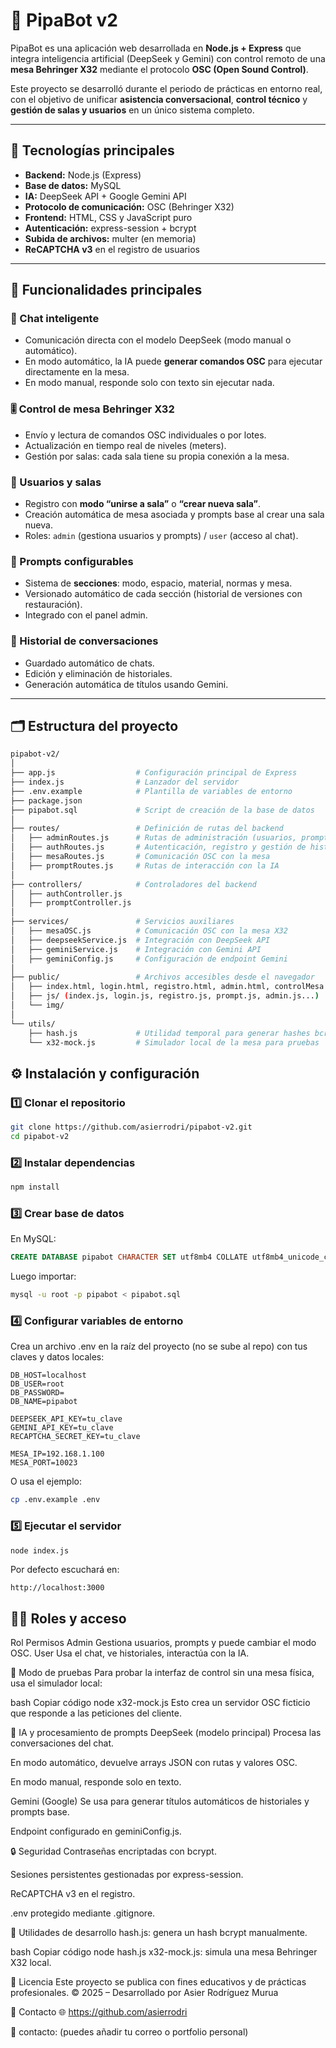 # 🤖 PipaBot v2

PipaBot es una aplicación web desarrollada en **Node.js + Express** que integra inteligencia artificial (DeepSeek y Gemini) con control remoto de una **mesa Behringer X32** mediante el protocolo **OSC (Open Sound Control)**.

Este proyecto se desarrolló durante el periodo de prácticas en entorno real, con el objetivo de unificar **asistencia conversacional**, **control técnico** y **gestión de salas y usuarios** en un único sistema completo.

---

## 🚀 Tecnologías principales

- **Backend:** Node.js (Express)
- **Base de datos:** MySQL
- **IA:** DeepSeek API + Google Gemini API
- **Protocolo de comunicación:** OSC (Behringer X32)
- **Frontend:** HTML, CSS y JavaScript puro
- **Autenticación:** express-session + bcrypt
- **Subida de archivos:** multer (en memoria)
- **ReCAPTCHA v3** en el registro de usuarios

---

## 🧩 Funcionalidades principales

### 💬 Chat inteligente
- Comunicación directa con el modelo DeepSeek (modo manual o automático).
- En modo automático, la IA puede **generar comandos OSC** para ejecutar directamente en la mesa.
- En modo manual, responde solo con texto sin ejecutar nada.

### 🎚 Control de mesa Behringer X32
- Envío y lectura de comandos OSC individuales o por lotes.
- Actualización en tiempo real de niveles (meters).
- Gestión por salas: cada sala tiene su propia conexión a la mesa.

### 👥 Usuarios y salas
- Registro con **modo “unirse a sala”** o **“crear nueva sala”**.
- Creación automática de mesa asociada y prompts base al crear una sala nueva.
- Roles: `admin` (gestiona usuarios y prompts) / `user` (acceso al chat).

### 🧠 Prompts configurables
- Sistema de **secciones**: modo, espacio, material, normas y mesa.
- Versionado automático de cada sección (historial de versiones con restauración).
- Integrado con el panel admin.

### 💾 Historial de conversaciones
- Guardado automático de chats.
- Edición y eliminación de historiales.
- Generación automática de títulos usando Gemini.

---

## 🗂 Estructura del proyecto

```bash
pipabot-v2/
│
├── app.js                  # Configuración principal de Express
├── index.js                # Lanzador del servidor
├── .env.example            # Plantilla de variables de entorno
├── package.json
├── pipabot.sql             # Script de creación de la base de datos
│
├── routes/                 # Definición de rutas del backend
│   ├── adminRoutes.js      # Rutas de administración (usuarios, prompts, inventario)
│   ├── authRoutes.js       # Autenticación, registro y gestión de historiales
│   ├── mesaRoutes.js       # Comunicación OSC con la mesa
│   ├── promptRoutes.js     # Rutas de interacción con la IA
│
├── controllers/            # Controladores del backend
│   ├── authController.js
│   ├── promptController.js
│
├── services/               # Servicios auxiliares
│   ├── mesaOSC.js          # Comunicación OSC con la mesa X32
│   ├── deepseekService.js  # Integración con DeepSeek API
│   ├── geminiService.js    # Integración con Gemini API
│   ├── geminiConfig.js     # Configuración de endpoint Gemini
│
├── public/                 # Archivos accesibles desde el navegador
│   ├── index.html, login.html, registro.html, admin.html, controlMesa.html
│   ├── js/ (index.js, login.js, registro.js, prompt.js, admin.js...)
│   └── img/
│
└── utils/
    ├── hash.js             # Utilidad temporal para generar hashes bcrypt
    └── x32-mock.js         # Simulador local de la mesa para pruebas
```
## ⚙️ Instalación y configuración
### 1️⃣ Clonar el repositorio

```bash
git clone https://github.com/asierrodri/pipabot-v2.git
cd pipabot-v2
```

### 2️⃣ Instalar dependencias

```bash
npm install
```

### 3️⃣ Crear base de datos
En MySQL:

```sql
CREATE DATABASE pipabot CHARACTER SET utf8mb4 COLLATE utf8mb4_unicode_ci;
```

Luego importar:

```bash
mysql -u root -p pipabot < pipabot.sql
```

### 4️⃣ Configurar variables de entorno
Crea un archivo .env en la raíz del proyecto (no se sube al repo) con tus claves y datos locales:

```env
DB_HOST=localhost
DB_USER=root
DB_PASSWORD=
DB_NAME=pipabot

DEEPSEEK_API_KEY=tu_clave
GEMINI_API_KEY=tu_clave
RECAPTCHA_SECRET_KEY=tu_clave

MESA_IP=192.168.1.100
MESA_PORT=10023
```

O usa el ejemplo:

```bash
cp .env.example .env
```

### 5️⃣ Ejecutar el servidor

```bash
node index.js
```

Por defecto escuchará en:

```arduino
http://localhost:3000
```

## 🧑‍💼 Roles y acceso
Rol	Permisos
Admin	Gestiona usuarios, prompts y puede cambiar el modo OSC.
User	Usa el chat, ve historiales, interactúa con la IA.

🧪 Modo de pruebas
Para probar la interfaz de control sin una mesa física, usa el simulador local:

bash
Copiar código
node x32-mock.js
Esto crea un servidor OSC ficticio que responde a las peticiones del cliente.

🧠 IA y procesamiento de prompts
DeepSeek (modelo principal)
Procesa las conversaciones del chat.

En modo automático, devuelve arrays JSON con rutas y valores OSC.

En modo manual, responde solo en texto.

Gemini (Google)
Se usa para generar títulos automáticos de historiales y prompts base.

Endpoint configurado en geminiConfig.js.

🔒 Seguridad
Contraseñas encriptadas con bcrypt.

Sesiones persistentes gestionadas por express-session.

ReCAPTCHA v3 en el registro.

.env protegido mediante .gitignore.

🧰 Utilidades de desarrollo
hash.js: genera un hash bcrypt manualmente.

bash
Copiar código
node hash.js
x32-mock.js: simula una mesa Behringer X32 local.

🧾 Licencia
Este proyecto se publica con fines educativos y de prácticas profesionales.
© 2025 – Desarrollado por Asier Rodríguez Murua

💬 Contacto
🌐 https://github.com/asierrodri

📧 contacto: (puedes añadir tu correo o portfolio personal)